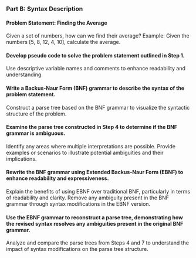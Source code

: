 ### Part B: Syntax Description
#### Problem Statement: Finding the Average
Given a set of numbers, how can we find their average?
Example: Given the numbers [5, 8, 12, 4, 10], calculate the average.
#### Develop pseudo code to solve the problem statement outlined in Step 1.
Use descriptive variable names and comments to enhance readability and understanding.
#### Write a Backus-Naur Form (BNF) grammar to describe the syntax of the problem statement.
Construct a parse tree based on the BNF grammar to visualize the syntactic structure of the problem.
#### Examine the parse tree constructed in Step 4 to determine if the BNF grammar is ambiguous.
Identify any areas where multiple interpretations are possible.
Provide examples or scenarios to illustrate potential ambiguities and their implications.
#### Rewrite the BNF grammar using Extended Backus-Naur Form (EBNF) to enhance readability and expressiveness.
Explain the benefits of using EBNF over traditional BNF, particularly in terms of readability and clarity.
Remove any ambiguity present in the BNF grammar through syntax modifications in the EBNF version.
#### Use the EBNF grammar to reconstruct a parse tree, demonstrating how the revised syntax resolves any ambiguities present in the original BNF grammar.
Analyze and compare the parse trees from Steps 4 and 7 to understand the impact of syntax modifications on the parse tree structure.